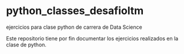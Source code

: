 # python_classes_desafioltm
ejercicios para clase python de carrera de Data Science

Este repositorio tiene por fin documentar los ejercicios realizados en la clase de python. 
